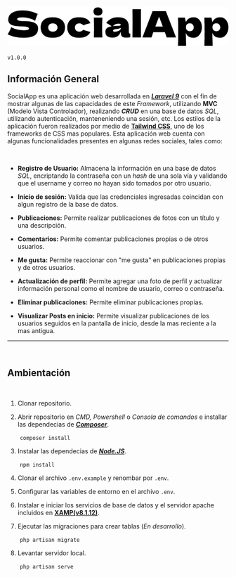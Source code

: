 <center><img src="public/img/logo-social-app.png"></img></center> 

``v1.0.0``




## **Información General**

SocialApp es una aplicación web desarrollada en [_**Laravel 9**_](https://laravel.com/docs/9.x) con el fin de mostrar algunas de las capacidades de este _Framework_, utilizando **MVC** (Modelo Vista Controlador), realizando _**CRUD**_ en una base de datos _SQL_, utilizando autenticación, manteneniendo una sesión, etc. Los estilos de la aplicación fueron realizados por medio de [**Tailwind CSS**](https://tailwindcss.com/docs/installation), uno de los frameworks de CSS mas populares. Esta aplicación web cuenta con algunas funcionalidades presentes en algunas redes sociales, tales como:

<br>

* **Registro de Usuario:** Almacena la información en una base de datos _SQL_, encriptando la contraseña con un _hash_ de una sola vía y validando que el username y correo no hayan sido tomados por otro usuario.

* **Inicio de sesión:** Valida que las credenciales ingresadas coincidan con algun registro de la base de datos.

* **Publicaciones:** Permite realizar publicaciones de fotos con un título y una descripción.

* **Comentarios:** Permite comentar publicaciones propias o de otros usuarios.

* **Me gusta:** Permite reaccionar con "me gusta" en publicaciones propias y de otros usuarios.

* **Actualización de perfil:** Permite agregar una foto de perfil y actualizar información personal como el nombre de usuario, correo o contraseña.

* **Eliminar publicaciones:** Permite eliminar publicaciones propias.
* **Visualizar Posts en inicio:** Permite visualizar publicaciones de los usuarios seguidos en la pantalla de inicio, desde la mas reciente a la mas antigua.

---
<br>

## **Ambientación**
<br>

1. Clonar repositorio.

2. Abrir repositorio en _CMD, Powershell_ o _Consola de comandos_ e installar las dependecias de 
[**_Composer_**](https://getcomposer.org/doc/).
```
    composer install
```
3. Instalar las dependecias de [**_Node.JS_**](https://nodejs.org/es/docs/).
```
    npm install
```

4. Clonar el archivo ``.env.example`` y renombar por ``.env``.

5. Configurar las variables de entorno en el archivo ``.env``.

6. Instalar e iniciar los servicios de base de datos y el servidor apache incluidos en [**XAMP(v8.1.12)**](https://www.apachefriends.org/download.html).

7. Ejecutar las migraciones para crear tablas (_En desarrollo_).
```
    php artisan migrate
```

8. Levantar servidor local.
```
    php artisan serve
```